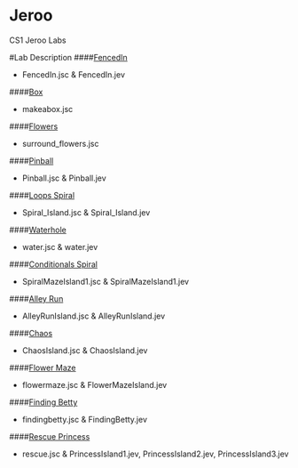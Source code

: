 # Jeroo
CS1 Jeroo Labs


#Lab Description
####[FencedIn](https://github.com/saltySalmon/Jeroo/source/FencedIn.jsc)
- FencedIn.jsc & FencedIn.jev

####[Box](https://github.com/saltySalmon/Jeroo/source/makeabox.jsc)
- makeabox.jsc
 
####[Flowers](https://github.com/saltySalmon/Jeroo/source/surround_flowers.jsc)
- surround_flowers.jsc
 
####[Pinball](https://github.com/saltySalmon/Jeroo/source/Pinball.jsc)
- Pinball.jsc & Pinball.jev

####[Loops Spiral](https://github.com/saltySalmon/Jeroo/source/Spiral_Island.jsc)
- Spiral_Island.jsc & Spiral_Island.jev

####[Waterhole](https://github.com/saltySalmon/Jeroo/source/water.jsc)
- water.jsc & water.jev

####[Conditionals Spiral](https://github.com/saltySalmon/Jeroo/source/SpiralMazeIsland1.jsc)
- SpiralMazeIsland1.jsc & SpiralMazeIsland1.jev

####[Alley Run](https://github.com/saltySalmon/Jeroo/source/AlleyRunIsland.jsc)
- AlleyRunIsland.jsc & AlleyRunIsland.jev 

####[Chaos](https://github.com/saltySalmon/Jeroo/source/ChaosIsland.jsc)
- ChaosIsland.jsc & ChaosIsland.jev

####[Flower Maze](https://github.com/saltySalmon/Jeroo/source/flowermaze.jsc)
- flowermaze.jsc & FlowerMazeIsland.jev

####[Finding Betty](https://github.com/saltySalmon/Jeroo/source/findingbetty.jsc)
- findingbetty.jsc & FindingBetty.jev

####[Rescue Princess](https://github.com/saltySalmon/Jeroo/source/rescue.jsc)
- rescue.jsc & PrincessIsland1.jev, PrincessIsland2.jev, PrincessIsland3.jev 

